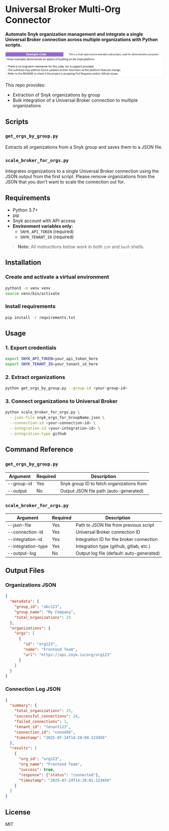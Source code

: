 # Universal Broker Multi-Org Connector


**Automate Snyk organization management and integrate a single Universal Broker connection across multiple organizations with Python scripts.**

![Snyk OSS Example](https://raw.githubusercontent.com/snyk-labs/oss-images/main/oss-example.jpg)

This repo provides:
- Extraction of Snyk organizations by group
- Bulk integration of a Universal Broker connection to multiple organizations


## Scripts

### `get_orgs_by_group.py`
Extracts all organizations from a Snyk group and saves them to a JSON file.

### `scale_broker_for_orgs.py`
Integrates organizations to a single Universal Broker connection using the JSON output from the first script. Please remove organizations from the JSON that you don't want to scale the connection out for.

## Requirements

- Python 3.7+
- pip
- Snyk account with API access
- **Environment variables only:**
  - `SNYK_API_TOKEN` (required)
  - `SNYK_TENANT_ID` (required)


> **Note:** All instructions below work in both `zsh` and `bash` shells.

## Installation

### Create and activate a virtual environment

```bash
python3 -m venv venv
source venv/bin/activate
```

### Install requirements

```bash
pip install -r requirements.txt
```

## Usage

### 1. Export credentials
```bash
export SNYK_API_TOKEN=your_api_token_here
export SNYK_TENANT_ID=your_tenant_id_here
```

### 2. Extract organizations
```bash
python get_orgs_by_group.py --group-id <your-group-id>
```

### 3. Connect organizations to Universal Broker
```bash
python scale_broker_for_orgs.py \
  --json-file snyk_orgs_for_GroupName.json \
  --connection-id <your-connection-id> \
  --integration-id <your-integration-id> \
  --integration-type github
```

## Command Reference

### `get_orgs_by_group.py`
| Argument      | Required | Description                                 |
|--------------|----------|---------------------------------------------|
| --group-id   | Yes      | Snyk group ID to fetch organizations from   |
| --output     | No       | Output JSON file path (auto-generated)      |

### `scale_broker_for_orgs.py`
| Argument         | Required | Description                                 |
|------------------|----------|---------------------------------------------|
| --json-file      | Yes      | Path to JSON file from previous script      |
| --connection-id  | Yes      | Universal Broker connection ID              |
| --integration-id | Yes      | Integration ID for the broker connection    |
| --integration-type| Yes     | Integration type (github, gitlab, etc.)     |
| --output-log     | No       | Output log file (default: auto-generated)   |


## Output Files

### Organizations JSON
```json
{
  "metadata": {
    "group_id": "abc123",
    "group_name": "My Company",
    "total_organizations": 25
  },
  "organizations": {
    "orgs": [
      {
        "id": "org123",
        "name": "Frontend Team",
        "url": "https://api.snyk.io/org/org123"
      }
    ]
  }
}
```

### Connection Log JSON
```json
{
  "summary": {
    "total_organizations": 25,
    "successful_connections": 24,
    "failed_connections": 1,
    "tenant_id": "tenant123",
    "connection_id": "conn456",
    "timestamp": "2025-07-24T14:28:00.123456"
  },
  "results": [
    {
      "org_id": "org123",
      "org_name": "Frontend Team",
      "success": true,
      "response": {"status": "connected"},
      "timestamp": "2025-07-24T14:28:01.123456"
    }
  ]
}
```

## License

MIT 